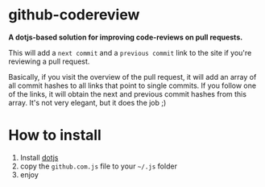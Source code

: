 github-codereview
=================

**A dotjs-based solution for improving code-reviews on pull requests.**

This will add a ``next commit`` and a ``previous commit`` link to the site if you're reviewing a pull request. 

Basically, if you visit the overview of the pull request, it will add an array of all commit hashes to all links that point to single commits. If you follow one of the links, it will obtain the next and previous commit hashes from this array. It's not very elegant, but it does the job ;)   

How to install
=================

1. Install [dotjs](https://github.com/defunkt/dotjs)
2. copy the ``github.com.js`` file to your ``~/.js`` folder
3. enjoy
